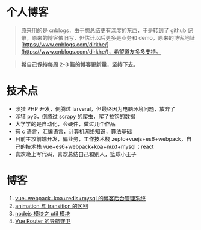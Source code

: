 # 个人博客

> 原来用的是 cnblogs，由于想总结更有深度的东西，于是转到了 github 记录，原来的博客依旧写，但估计以后更多是业务和 demo，原来的博客地址[https://www.cnblogs.com/dirkhe/](https://www.cnblogs.com/dirkhe/)，希望道友多多支持。

> **希自己保持每周 2-3 篇的博客更新量，坚持下去。**

# 技术点

- 涉猎 PHP 开发，倒腾过 larveral，但最终因为电脑环境问题，放弃了
- 涉猎 py3，倒腾过 scrapy 的爬虫，爬了拉钩的数据
- 大学学的是自动化，会硬件，做过几个作品
- 有 c 语言，汇编语言，计算机网络知识，算法基础
- 目前主攻前端开发，偏业务，工作技术栈 zepto+vuejs+es6+webpack，自己的技术栈 vue+es6+webpack+koa+nuxt+mysql；react
- 喜欢晚上写代码，喜欢总结自己和别人，篮球小王子

# 博客

1. [vue+webpack+koa+redis+mysql 的博客后台管理系统](https://github.com/dirkhe1051931999/hjBlog/tree/master/blog-management)
2. [animation 与 transition 的区别](https://github.com/dirkhe1051931999/hjBlog/tree/master/blog-css/lessons/01.md)
3. [nodejs 模块之 util 模块](https://github.com/dirkhe1051931999/hjBlog/tree/master/blog-node/lessons/01.md)
4. [Vue Router 的导航守卫](https://github.com/dirkhe1051931999/hjBlog/tree/master/blog-vue/lessons/01.md)
